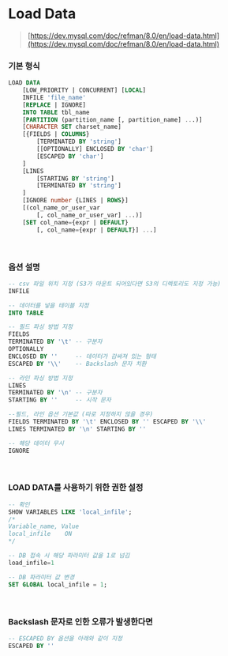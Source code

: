 Load Data
===

>[https://dev.mysql.com/doc/refman/8.0/en/load-data.html](https://dev.mysql.com/doc/refman/8.0/en/load-data.html)

### 기본 형식
```sql
LOAD DATA
    [LOW_PRIORITY | CONCURRENT] [LOCAL]
    INFILE 'file_name'
    [REPLACE | IGNORE]
    INTO TABLE tbl_name
    [PARTITION (partition_name [, partition_name] ...)]
    [CHARACTER SET charset_name]
    [{FIELDS | COLUMNS}
        [TERMINATED BY 'string']
        [[OPTIONALLY] ENCLOSED BY 'char']
        [ESCAPED BY 'char']
    ]
    [LINES
        [STARTING BY 'string']
        [TERMINATED BY 'string']
    ]
    [IGNORE number {LINES | ROWS}]
    [(col_name_or_user_var
        [, col_name_or_user_var] ...)]
    [SET col_name={expr | DEFAULT}
        [, col_name={expr | DEFAULT}] ...]
```

<br>

### 옵션 설명
```sql
-- csv 파일 위치 지정 (S3가 마운트 되어있다면 S3의 디렉토리도 지정 가능)
INFILE

-- 데이터를 넣을 테이블 지정
INTO TABLE

-- 필드 파싱 방법 지정
FIELDS 
TERMINATED BY '\t' -- 구분자
OPTIONALLY
ENCLOSED BY ''     -- 데이터가 감싸져 있는 형태
ESCAPED BY '\\'    -- Backslash 문자 치환

-- 라인 파싱 방법 지정
LINES
TERMINATED BY '\n' -- 구분자
STARTING BY ''     -- 시작 문자

--필드, 라인 옵션 기본값 (따로 지정하지 않을 경우)
FIELDS TERMINATED BY '\t' ENCLOSED BY '' ESCAPED BY '\\'
LINES TERMINATED BY '\n' STARTING BY ''

-- 해당 데이터 무시
IGNORE
```

<br>

### LOAD DATA를 사용하기 위한 권한 설정
```sql
-- 확인
SHOW VARIABLES LIKE 'local_infile';
/*
Variable_name, Value
local_infile	ON
*/

-- DB 접속 시 해당 파라미터 값을 1로 넘김
load_infile=1

-- DB 파라미터 값 변경
SET GLOBAL local_infile = 1;
```

<br>

### Backslash 문자로 인한 오류가 발생한다면
```sql
-- ESCAPED BY 옵션을 아래와 같이 지정
ESCAPED BY ''
```
